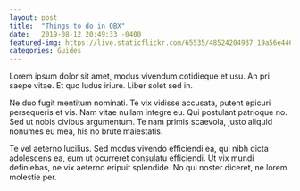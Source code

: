 ```yaml
---
layout: post
title:  "Things to do in OBX"
date:   2019-08-12 20:49:33 -0400
featured-img: https://live.staticflickr.com/65535/48524204937_19a56e446d_b.jpg
categories: Guides
---
```


Lorem ipsum dolor sit amet, modus vivendum cotidieque et usu. An pri saepe vitae. Et quo ludus iriure. Liber solet sed in.

Ne duo fugit mentitum nominati. Te vix vidisse accusata, putent epicuri persequeris et vis. Nam vitae nullam integre eu. Qui postulant patrioque no. Sed ut nobis civibus argumentum. Te nam primis scaevola, justo aliquid nonumes eu mea, his no brute maiestatis.

Te vel aeterno lucilius. Sed modus vivendo efficiendi ea, qui nibh dicta adolescens ea, eum ut ocurreret consulatu efficiendi. Ut vix mundi definiebas, ne vix aeterno eripuit splendide. No qui noster diceret, ne lorem molestie per.